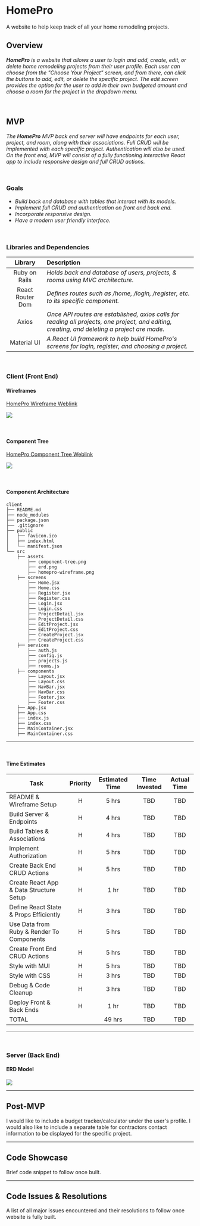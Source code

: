 # HomePro

A website to help keep track of all your home remodeling projects.

## Overview

_**HomePro** is a website that allows a user to login and add, create, edit, or delete home remodeling projects from their user profile. Each user can choose from the "Choose Your Project" screen, and from there, can click the buttons to add, edit, or delete the specific project. The edit screen provides the option for the user to add in their own budgeted amount and choose a room for the project in the dropdown menu._

<br>

## MVP

_The **HomePro** MVP back end server will have endpoints for each user, project, and room, along with their associations. Full CRUD will be implemented with each specific project. Authentication will also be used. On the front end, MVP will consist of a fully functioning interactive React app to include responsive design and full CRUD actions._

<br>

### Goals

- _Build back end database with tables that interact with its models._
- _Implement full CRUD and authentication on front and back end._
- _Incorporate responsive design._
- _Have a modern user friendly interface._

<br>

### Libraries and Dependencies

|     Library      | Description                                                                                                                                   |
| :--------------: | :-------------------------------------------------------------------------------------------------------------------------------------------- |
|  Ruby on Rails   | _Holds back end database of users, projects, & rooms using MVC architecture._                                                                 |
| React Router Dom | _Defines routes such as /home, /login, /register, etc. to its specific component._                                                            |
|      Axios       | _Once API routes are established, axios calls for reading all projects, one project, and editing, creating, and deleting a project are made._ |
|   Material UI    | _A React UI framework to help build HomePro's screens for login, register, and choosing a project._                                           |

<br>

### Client (Front End)

#### Wireframes

[HomePro Wireframe Weblink](https://www.figma.com/file/F5nsy0W7Jd57zPeur7Mr8a/HomePro?node-id=0%3A1)

<img src = "assets/homepro-wireframe.png">

<br>
<br>
<br>

#### Component Tree

[HomePro Component Tree Weblink](https://whimsical.com/homepro-E7xrEz3JryZB48bQ9HLerg)

<img src = "assets/component-tree.png">

<br>
<br>
<br>

#### Component Architecture

```structure
client
├── README.md
├── node_modules
├── package.json
├── .gitignore
├── public
│   ├── favicon.ico
│   ├── index.html
│   └── manifest.json
└── src
    ├── assets
        ├── component-tree.png
        ├── erd.png
        ├── homepro-wireframe.png
    ├── screens
        ├── Home.jsx
        ├── Home.css
        ├── Register.jsx
        ├── Register.css
        ├── Login.jsx
        ├── Login.css
        ├── ProjectDetail.jsx
        ├── ProjectDetail.css
        ├── EditProject.jsx
        ├── EditProject.css
        ├── CreateProject.jsx
        ├── CreateProject.css
    ├── services
        ├── auth.js
        ├── config.js
        ├── projects.js
        ├── rooms.js
    ├── components
        ├── Layout.jsx
        ├── Layout.css
        ├── NavBar.jsx
        ├── NavBar.css
        ├── Footer.jsx
        ├── Footer.css
    ├── App.jsx
    ├── App.css
    ├── index.js
    ├── index.css
    ├── MainContainer.jsx
    ├── MainContainer.css
```

---

<br>

#### Time Estimates

| Task                                      | Priority | Estimated Time | Time Invested | Actual Time |
| ----------------------------------------- | :------: | :------------: | :-----------: | :---------: |
| README & Wireframe Setup                  |    H     |     5 hrs      |      TBD      |     TBD     |
| Build Server & Endpoints                  |    H     |     4 hrs      |      TBD      |     TBD     |
| Build Tables & Associations               |    H     |     4 hrs      |      TBD      |     TBD     |
| Implement Authorization                   |    H     |     5 hrs      |      TBD      |     TBD     |
| Create Back End CRUD Actions              |    H     |     5 hrs      |      TBD      |     TBD     |
| Create React App & Data Structure Setup   |    H     |      1 hr      |      TBD      |     TBD     |
| Define React State & Props Efficiently    |    H     |     3 hrs      |      TBD      |     TBD     |
| Use Data from Ruby & Render To Components |    H     |     5 hrs      |      TBD      |     TBD     |
| Create Front End CRUD Actions             |    H     |     5 hrs      |      TBD      |     TBD     |
| Style with MUI                            |    H     |     5 hrs      |      TBD      |     TBD     |
| Style with CSS                            |    H     |     3 hrs      |      TBD      |     TBD     |
| Debug & Code Cleanup                      |    H     |     3 hrs      |      TBD      |     TBD     |
| Deploy Front & Back Ends                  |    H     |      1 hr      |      TBD      |     TBD     |
| TOTAL                                     |          |     49 hrs     |      TBD      |     TBD     |

---

<br>

### Server (Back End)

#### ERD Model

<img src= "assets/homeproERD.jpg">

<br>

---

## Post-MVP

I would like to include a budget tracker/calculator under the user's profile. I would also like to include a separate table for contractors contact information to be displayed for the specific project.

---

## Code Showcase

Brief code snippet to follow once built.

---

## Code Issues & Resolutions

A list of all major issues encountered and their resolutions to follow once website is fully built.
